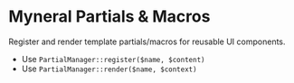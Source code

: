 # Myneral Partials & Macros

Register and render template partials/macros for reusable UI components.

- Use `PartialManager::register($name, $content)`
- Use `PartialManager::render($name, $context)`
